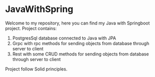 # JavaWithSpring
Welcome to my repository, here you can find my Java with Springboot project.
Project contains:
1. PostgresSql database connected to Java with JPA
2. Grpc with rpc methods for sending objects from database through server to client
3. Rest with some CRUD methods for sending objects from database through server to client

Project follow Solid principles.
